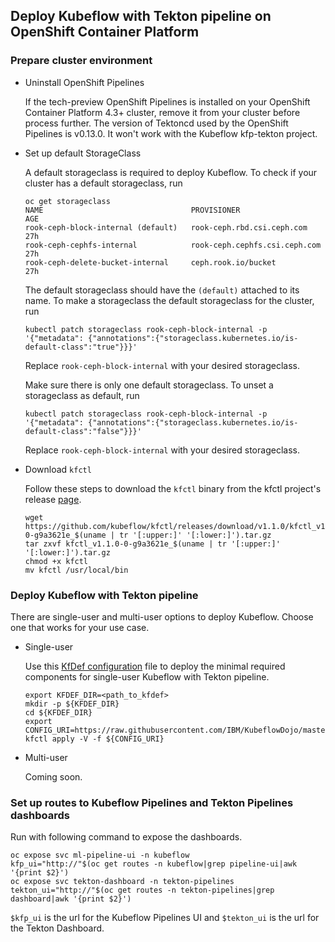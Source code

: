 ## Deploy Kubeflow with Tekton pipeline on OpenShift Container Platform

### Prepare cluster environment

* Uninstall OpenShift Pipelines

  If the tech-preview OpenShift Pipelines is installed on your OpenShift Container Platform 4.3+ cluster, remove it from your cluster before process further. The version of Tektoncd used by the OpenShift Pipelines is v0.13.0. It won't work with the Kubeflow kfp-tekton project.
  
* Set up default StorageClass

  A default storageclass is required to deploy Kubeflow. To check if your cluster has a default storageclass, run

  ```shell
  oc get storageclass
  NAME                                 PROVISIONER                     AGE
  rook-ceph-block-internal (default)   rook-ceph.rbd.csi.ceph.com      27h
  rook-ceph-cephfs-internal            rook-ceph.cephfs.csi.ceph.com   27h
  rook-ceph-delete-bucket-internal     ceph.rook.io/bucket             27h
  ```

  The default storageclass should have the `(default)` attached to its name. To make a storageclass the default storageclass for the cluster, run

  ```shell
  kubectl patch storageclass rook-ceph-block-internal -p '{"metadata": {"annotations":{"storageclass.kubernetes.io/is-default-class":"true"}}}'
  ```

  Replace `rook-ceph-block-internal` with your desired storageclass.

  Make sure there is only one default storageclass. To unset a storageclass as default, run


  ```shell
  kubectl patch storageclass rook-ceph-block-internal -p '{"metadata": {"annotations":{"storageclass.kubernetes.io/is-default-class":"false"}}}'
  ```

  Replace `rook-ceph-block-internal` with your desired storageclass.

* Download `kfctl`

  Follow these steps to download the `kfctl` binary from the kfctl project's release [page](https://github.com/kubeflow/kfctl/releases/tag/v1.1.0).

  ```shell
  wget https://github.com/kubeflow/kfctl/releases/download/v1.1.0/kfctl_v1.1.0-0-g9a3621e_$(uname | tr '[:upper:]' '[:lower:]').tar.gz
  tar zxvf kfctl_v1.1.0-0-g9a3621e_$(uname | tr '[:upper:]' '[:lower:]').tar.gz
  chmod +x kfctl
  mv kfctl /usr/local/bin
  ```

### Deploy Kubeflow with Tekton pipeline

There are single-user and multi-user options to deploy Kubeflow. Choose one that works for your use case.

* Single-user

  Use this [KfDef configuration](./kfctl_tekton_openshift_minimal.v1.1.0.yaml) file to deploy the minimal required components for single-user Kubeflow with Tekton pipeline.

  ```shell
  export KFDEF_DIR=<path_to_kfdef>
  mkdir -p ${KFDEF_DIR}
  cd ${KFDEF_DIR}
  export CONFIG_URI=https://raw.githubusercontent.com/IBM/KubeflowDojo/master/OpenShift/manifests/kfctl_tekton_openshift_minimal.v1.1.0.yaml
  kfctl apply -V -f ${CONFIG_URI}
  ```

* Multi-user
  
  Coming soon.

### Set up routes to Kubeflow Pipelines and Tekton Pipelines dashboards

Run with following command to expose the dashboards.

```shell
oc expose svc ml-pipeline-ui -n kubeflow
kfp_ui="http://"$(oc get routes -n kubeflow|grep pipeline-ui|awk '{print $2}')
oc expose svc tekton-dashboard -n tekton-pipelines
tekton_ui="http://"$(oc get routes -n tekton-pipelines|grep dashboard|awk '{print $2}')
```

`$kfp_ui` is the url for the Kubeflow Pipelines UI and `$tekton_ui` is the url for the Tekton Dashboard.
